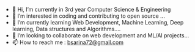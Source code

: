 - 👋 Hi, I’m currently in 3rd year Computer Science & Engineering
- 👀 I’m interested in coding and contributing to open source ...
- 🌱 I’m currently learning Web Development, Machine Learning, Deep learning, Data structures and Algorithms....
- 💞️ I’m looking to collaborate on web development and ML/AI projects...
- 📫 How to reach me : bsarina72@gmail.com

<!---
119CS0098/119CS0098 is a ✨ special ✨ repository because its `README.md` (this file) appears on your GitHub profile.
You can click the Preview link to take a look at your changes.
--->
